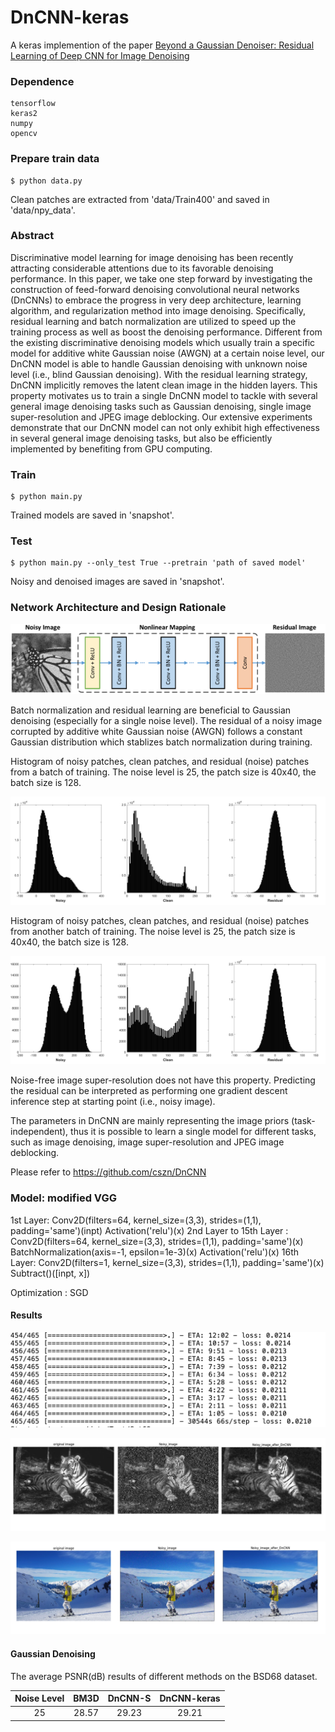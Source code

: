 # DnCNN-keras     
A keras implemention of the paper [Beyond a Gaussian Denoiser: Residual Learning of Deep CNN for Image Denoising](http://www4.comp.polyu.edu.hk/~cslzhang/paper/DnCNN.pdf)

### Dependence
```
tensorflow
keras2
numpy
opencv
```

### Prepare train data
```
$ python data.py
```

Clean patches are extracted from 'data/Train400' and saved in 'data/npy_data'.

### Abstract

Discriminative model learning for image denoising has been recently attracting considerable attentions due to its favorable denoising performance. In this paper, we take one step forward by investigating the construction of feed-forward denoising convolutional neural networks (DnCNNs) to embrace the progress in very deep architecture, learning algorithm, and regularization method into image denoising. Specifically, residual learning and batch normalization are utilized to speed up the training process as well as boost the denoising performance. Different from the existing discriminative denoising models which usually train a specific model for additive white Gaussian noise (AWGN) at a certain noise level, our DnCNN model is able to handle Gaussian denoising with unknown noise level (i.e., blind Gaussian denoising). With the residual learning strategy, DnCNN implicitly removes the latent clean image in the hidden layers. This property motivates us to train a single DnCNN model to tackle with several general image denoising tasks such as Gaussian denoising, single image super-resolution and JPEG image deblocking. Our extensive experiments demonstrate that our DnCNN model can not only exhibit high effectiveness in several general image denoising tasks, but also be efficiently implemented by benefiting from GPU computing.

### Train
```
$ python main.py
```

Trained models are saved in 'snapshot'.
### Test
```
$ python main.py --only_test True --pretrain 'path of saved model'
```

Noisy and denoised images are saved in 'snapshot'.

### Network Architecture and Design Rationale

![Pic](Result_Image/dncnn.png)


Batch normalization and residual learning are beneficial to Gaussian denoising (especially for a single noise level). The residual of a noisy image corrupted by additive white Gaussian noise (AWGN) follows a constant Gaussian distribution which stablizes batch normalization during training.

Histogram of noisy patches, clean patches, and residual (noise) patches from a batch of training. The noise level is 25, the patch size is 40x40, the batch size is 128.

![Pic](Result_Image/batch1.png)

Histogram of noisy patches, clean patches, and residual (noise) patches from another batch of training. The noise level is 25, the patch size is 40x40, the batch size is 128.

![Pic](Result_Image/batch2.png)

Noise-free image super-resolution does not have this property.
Predicting the residual can be interpreted as performing one gradient descent inference step at starting point (i.e., noisy image).

The parameters in DnCNN are mainly representing the image priors (task-independent), thus it is possible to learn a single model for different tasks, such as image denoising, image super-resolution and JPEG image deblocking.

Please refer to https://github.com/cszn/DnCNN

### Model: modified VGG
1st Layer:
               Conv2D(filters=64, kernel_size=(3,3), strides=(1,1), padding='same')(inpt)
               Activation('relu')(x)
2nd Layer to 15th Layer :
               Conv2D(filters=64, kernel_size=(3,3), strides=(1,1), padding='same')(x)
               BatchNormalization(axis=-1, epsilon=1e-3)(x)
               Activation('relu')(x)
16th Layer:
               Conv2D(filters=1, kernel_size=(3,3), strides=(1,1), padding='same')(x)
               Subtract()([inpt, x])  

Optimization : SGD


#### Results

![Pic](Result_Image/unnamed.png)

![Pic](Result_Image/unnamed.jpg)

![Pic](Result_Image/unnamed-2.png)

#### Gaussian Denoising

The average PSNR(dB) results of different methods on the BSD68 dataset.

|  Noise Level | BM3D | DnCNN-S | DnCNN-keras |
|:-------:|:-------:|:-------:|:-------:|
| 25  |  28.57 | 29.23 | 29.21  |
